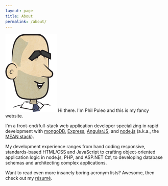 ```yaml
---
layout: page
title: About
permalink: /about/
---
```


<img class="philhead" alt="Phil's Head" src="/images/philhead-big2.png" /> Hi there. I'm Phil Puleo and this is my fancy website.

I'm a front-end/full-stack web application developer specializing in rapid development with [mongoDB](http://mongodb.org), [Express](http://expressjs.com), [AngularJS](http://angularjs.org), and [node.js](http://nodejs.org) (a.k.a., the [MEAN stack](http://blog.mongodb.org/post/49262866911/the-mean-stack-mongodb-expressjs-angularjs-and)).

My development experience ranges from hand coding responsive, standards-based HTML/CSS and JavaScript to crafting object-oriented application logic in node.js, PHP, and ASP.NET C#, to developing database schemas and architecting complex applications.

Want to read even more insanely boring acronym lists? Awesome, then check out my [résumé](/images/puleo_resume.pdf).
